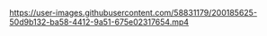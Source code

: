 https://user-images.githubusercontent.com/58831179/200185625-50d9b132-ba58-4412-9a51-675e02317654.mp4
